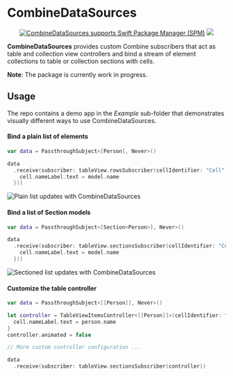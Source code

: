 # CombineDataSources

<p align="center">
<a href="https://github.com/apple/swift-package-manager" target="_blank"><img src="https://img.shields.io/badge/Swift%20Package%20Manager-compatible-brightgreen.svg" alt="CombineDataSources supports Swift Package Manager (SPM)"></a> 
<img src="https://img.shields.io/badge/platforms-iOS%2013.0-333333.svg" />
</p>

**CombineDataSources** provides custom Combine subscribers that act as table and collection view controllers and bind a stream of element collections to table or collection sections with cells.  

**Note**: The package is currently work in progress.

## Usage

The repo contains a demo app in the *Example* sub-folder that demonstrates visually different ways to use CombineDataSources.

#### Bind a plain list of elements

```swift
var data = PassthroughSubject<[Person], Never>()

data
  .receive(subscriber: tableView.rowsSubscriber(cellIdentifier: "Cell", cellType: PersonCell.self, cellConfig: { cell, indexPath, model in
    cell.nameLabel.text = model.name
  }))
```

![Plain list updates with CombineDataSources](https://github.com/combineopensource/CombineDataSources/raw/master/Assets/plain-list.gif)

#### Bind a list of Section models

```swift
var data = PassthroughSubject<[Section<Person>], Never>()

data
  .receive(subscriber: tableView.sectionsSubscriber(cellIdentifier: "Cell", cellType: PersonCell.self, cellConfig: { cell, indexPath, model in
    cell.nameLabel.text = model.name
  }))
```

![Sectioned list updates with CombineDataSources](https://github.com/combineopensource/CombineDataSources/raw/master/Assets/sections-list.gif)

#### Customize the table controller

```swift
var data = PassthroughSubject<[[Person]], Never>()

let controller = TableViewItemsController<[[Person]]>(cellIdentifier: "Cell", cellType: PersonCell.self) { cell, indexPath, person in
  cell.nameLabel.text = person.name
}
controller.animated = false

// More custom controller configuration ...

data
  .receive(subscriber: tableView.sectionsSubscriber(controller))
```

